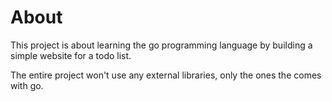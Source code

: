 # About
This project is about learning the go programming language by building a simple website
for a todo list.

The entire project won't use any external libraries, only the ones the comes with go.